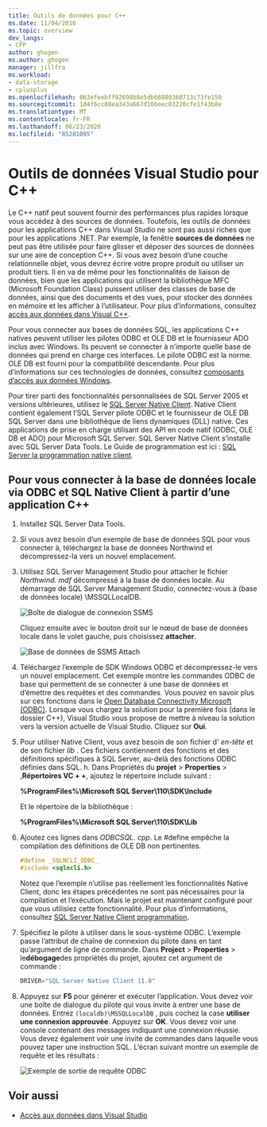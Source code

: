 ```yaml
---
title: Outils de données pour C++
ms.date: 11/04/2016
ms.topic: overview
dev_langs:
- CPP
author: ghogen
ms.author: ghogen
manager: jillfra
ms.workload:
- data-storage
- cplusplus
ms.openlocfilehash: 063efeebff92698b8e5db66880360713c73fe150
ms.sourcegitcommit: 1d4f6cc80ea343a667d16beec03220cfe1f43b8e
ms.translationtype: MT
ms.contentlocale: fr-FR
ms.lasthandoff: 06/23/2020
ms.locfileid: "85281095"
---
```

# <a name="visual-studio-data-tools-for-c"></a>Outils de données Visual Studio pour C++

Le C++ natif peut souvent fournir des performances plus rapides lorsque vous accédez à des sources de données. Toutefois, les outils de données pour les applications C++ dans Visual Studio ne sont pas aussi riches que pour les applications .NET. Par exemple, la fenêtre **sources de données** ne peut pas être utilisée pour faire glisser et déposer des sources de données sur une aire de conception C++. Si vous avez besoin d’une couche relationnelle objet, vous devrez écrire votre propre produit ou utiliser un produit tiers. Il en va de même pour les fonctionnalités de liaison de données, bien que les applications qui utilisent la bibliothèque MFC (Microsoft Foundation Class) puissent utiliser des classes de base de données, ainsi que des documents et des vues, pour stocker des données en mémoire et les afficher à l’utilisateur. Pour plus d’informations, consultez [accès aux données dans Visual C++](/cpp/data/data-access-in-cpp).

Pour vous connecter aux bases de données SQL, les applications C++ natives peuvent utiliser les pilotes ODBC et OLE DB et le fournisseur ADO inclus avec Windows. Ils peuvent se connecter à n’importe quelle base de données qui prend en charge ces interfaces. Le pilote ODBC est la norme. OLE DB est fourni pour la compatibilité descendante. Pour plus d’informations sur ces technologies de données, consultez [composants d’accès aux données Windows](/previous-versions/windows/desktop/ms692897(v=vs.85)).

Pour tirer parti des fonctionnalités personnalisées de SQL Server 2005 et versions ultérieures, utilisez le [SQL Server Native Client](/sql/relational-databases/native-client/sql-server-native-client). Native Client contient également l’SQL Server pilote ODBC et le fournisseur de OLE DB SQL Server dans une bibliothèque de liens dynamiques (DLL) native. Ces applications de prise en charge utilisant des API en code natif (ODBC, OLE DB et ADO) pour Microsoft SQL Server. SQL Server Native Client s’installe avec SQL Server Data Tools. Le Guide de programmation est ici : [SQL Server la programmation native client](/sql/relational-databases/native-client/sql-server-native-client-programming).

## <a name="to-connect-to-localdb-through-odbc-and-sql-native-client-from-a-c-application"></a>Pour vous connecter à la base de données locale via ODBC et SQL Native Client à partir d’une application C++

1. Installez SQL Server Data Tools.

2. Si vous avez besoin d’un exemple de base de données SQL pour vous connecter à, téléchargez la base de données Northwind et décompressez-la vers un nouvel emplacement.

3. Utilisez SQL Server Management Studio pour attacher le fichier *Northwind. mdf* décompressé à la base de données locale. Au démarrage de SQL Server Management Studio, connectez-vous à (base de données locale) \MSSQLLocalDB.

   ![Boîte de dialogue de connexion SSMS](../data-tools/media/raddata-ssms-connect-dialog.png)

   Cliquez ensuite avec le bouton droit sur le nœud de base de données locale dans le volet gauche, puis choisissez **attacher**.

   ![Base de données de SSMS Attach](../data-tools/media/raddata-ssms-attach-database.png)

4. Téléchargez l’exemple de SDK Windows ODBC et décompressez-le vers un nouvel emplacement. Cet exemple montre les commandes ODBC de base qui permettent de se connecter à une base de données et d’émettre des requêtes et des commandes. Vous pouvez en savoir plus sur ces fonctions dans le [Open Database Connectivity Microsoft (ODBC)](/sql/odbc/microsoft-open-database-connectivity-odbc). Lorsque vous chargez la solution pour la première fois (dans le dossier C++), Visual Studio vous propose de mettre à niveau la solution vers la version actuelle de Visual Studio. Cliquez sur **Oui**.

5. Pour utiliser Native Client, vous avez besoin de son fichier d' *en-tête* et de son fichier *lib* . Ces fichiers contiennent des fonctions et des définitions spécifiques à SQL Server, au-delà des fonctions ODBC définies dans SQL. h. Dans Propriétés du **projet**  >  **Properties**  >  ,**Répertoires VC + +**, ajoutez le répertoire include suivant :

   **%ProgramFiles%\Microsoft SQL Server\110\SDK\Include**

   Et le répertoire de la bibliothèque :

   **%ProgramFiles%\Microsoft SQL Server\110\SDK\Lib**

6. Ajoutez ces lignes dans *ODBCSQL. cpp*. Le #define empêche la compilation des définitions de OLE DB non pertinentes.

   ```cpp
   #define _SQLNCLI_ODBC_
   #include <sqlncli.h>
   ```

    Notez que l’exemple n’utilise pas réellement les fonctionnalités Native Client, donc les étapes précédentes ne sont pas nécessaires pour la compilation et l’exécution. Mais le projet est maintenant configuré pour que vous utilisiez cette fonctionnalité. Pour plus d’informations, consultez [SQL Server Native Client programmation](/sql/relational-databases/native-client/sql-server-native-client).

7. Spécifiez le pilote à utiliser dans le sous-système ODBC. L’exemple passe l’attribut de chaîne de connexion du pilote dans en tant qu’argument de ligne de commande. Dans **Project**  >  **Properties**  >  le**débogage**des propriétés du projet, ajoutez cet argument de commande :

   ```cpp
   DRIVER="SQL Server Native Client 11.0"
   ```

8. Appuyez sur **F5** pour générer et exécuter l’application. Vous devez voir une boîte de dialogue du pilote qui vous invite à entrer une base de données. Entrez `(localdb)\MSSQLLocalDB` , puis cochez la case **utiliser une connexion approuvée**. Appuyez sur **OK**. Vous devez voir une console contenant des messages indiquant une connexion réussie. Vous devez également voir une invite de commandes dans laquelle vous pouvez taper une instruction SQL. L’écran suivant montre un exemple de requête et les résultats :

   ![Exemple de sortie de requête ODBC](../data-tools/media/raddata-odbc-sample-query-output.png)

## <a name="see-also"></a>Voir aussi

- [Accès aux données dans Visual Studio](../data-tools/accessing-data-in-visual-studio.md)
